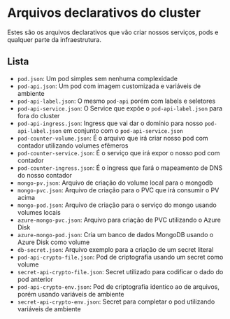 # Arquivos declarativos do cluster

Estes são os arquivos declarativos que vão criar nossos serviços, pods e qualquer parte da infraestrutura.

## Lista

- `pod.json`: Um pod simples sem nenhuma complexidade
- `pod-api.json`: Um pod com imagem customizada e variáveis de ambiente
- `pod-api-label.json`: O mesmo `pod-api` porém com labels e seletores
- `pod-api-service.json`: O Service que expõe o `pod-api-label.json` para fora do cluster
- `pod-api-ingress.json`: Ingress que vai dar o domínio para nosso `pod-api-label.json` em conjunto com o `pod-api-service.json`
- `pod-counter-volume.json`: É o arquivo que irá criar nosso pod com contador utilizando volumes efêmeros
- `pod-counter-service.json`: É o serviço que irá expor o nosso pod com contador
- `pod-counter-ingress.json`: É o ingress que fará o mapeamento de DNS do nosso contador
- `mongo-pv.json`: Arquivo de criação do volume local para o mongodb
- `mongo-pvc.json`: Arquivo de criação para o PVC que irá consumir o PV acima
- `mongo-pod.json`: Arquivo de criação para o serviço do mongo usando volumes locais
- `azure-mongo-pvc.json`: Arquivo para criação de PVC utilizando o Azure Disk
- `azure-mongo-pod.json`: Cria um banco de dados MongoDB usando o Azure Disk como volume
- `db-secret.json`: Arquivo exemplo para a criação de um secret literal
- `pod-api-crypto-file.json`: Pod de criptografia usando um secret como volume
- `secret-api-crypto-file.json`: Secret utilizado para codificar o dado do pod anterior
- `pod-api-crypto-env.json`: Pod de criptografia identico ao de arquivos, porém usando variáveis de ambiente
- `secret-api-crypto-env.json`: Secret para completar o pod utilizando variáveis de ambiente 
